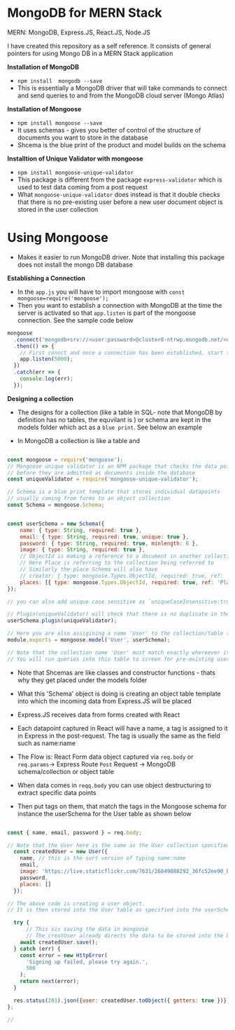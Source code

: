 # MongoDB for MERN Stack

MERN: MongoDB, Express.JS, React.JS, Node.JS

I have created this repository as a self reference. It consists of general pointers for using Mongo DB in a MERN Stack application

**Installation of MongoDB**
- `npm install  mongodb --save`
- This is essentially a MongoDB driver that will take commands to connect and send queries to and from the MongoDB cloud server (Mongo Atlas)

**Installation of Mongoose**
- `npm install mongoose --save`
- It uses schemas - gives you better of control of the structure of documents you want to store in the database
- Shcema is the blue print of the product and model builds on the schema

**Installtion of Unique Validator with mongoose**
- `npm install mongoose-unique-validator`
- This package is different from the package `express-validator` which is used to test data coming from a post request
- What `mongoose-unique-validator` does instead is that it double checks that there is no pre-existing user before a new user document object is stored in the user collection

# Using Mongoose

- Makes it easier to run MongoDB driver. Note that installing this package does not install the mongo DB database

**Establishing a Connection**
- In the `app.js` you will have to import mongoose with `const mongoose=require('mongoose');`
- Then you want to establish a connection with MongoDB at the time the server is activated so that `app.listen` is part of the mongoose connection. See the sample code below

```Javascript
mongoose
  .connect('mongodb+srv://<user:password>@cluster0-ntrwp.mongodb.net/<database name in mongo cluster>?retryWrites=true&w=majority')
  .then(() => {
    // First connct and once a connection has been established, start the server at port 5000
    app.listen(5000);
  })
  .catch(err => {
    console.log(err);
  });

  ```

  **Designing a collection**
  - The designs for a collection (like a table in SQL- note that MongoDB by definition has no tables, the equvilant is ) or schema are kept in the models folder which act as a `blue print`. See below an example

  - In MongoDB a collection is like a table and 

```Javascript

const mongoose = require('mongoose');
// Mongoose unique validator is an NPM package that checks the data points 
// before they are admitted as documents inside the database
const uniqueValidator = require('mongoose-unique-validator');

// Schema is a blue print template that stores individual datapoints 
// usually coming from forms to an object collection
const Schema = mongoose.Schema;


const userSchema = new Schema({
    name: { type: String, required: true },
    email: { type: String, required: true, unique: true },
    password: { type: String, required: true, minlength: 6 },
    image: { type: String, required: true },
    // ObjectId is making a reference to a document in another collection, place in this example
    // Here Place is referring to the collection being referred to 
    // Similarly the place Schema will also have 
    // creator: { type: mongoose.Types.ObjectId, required: true, ref: 'User'} to crossreference with user
    places: [{ type: mongoose.Types.ObjectId, required: true, ref: 'Place'}]
});

// you can also add unique case sensitive as `uniqueCaseInsensitive:true` if you do not care about casing

// Plugin(uniqueValidator) will check that there is no duplicate in the collection 
userSchema.plugin(uniqueValidator);

// Here you are also assigining a name 'User' to the collection/table that stores data about all the users
module.exports = mongoose.model('User', userSchema);

// Note that the collection name 'User' must match exactly whereever it is used even 'user' wont work
// You will run queries into this table to screen for pre-existing users or add new users

```
- Note that Shcemas are like classes and constructor functions - thats why they get placed under the models folder

- What this 'Schema' object is doing is creating an object table template into which the incoming data from Express.JS will be placed

- Express.JS receives data from forms created with React

- Each datapoint captured in React will have a name, a tag is assigned to it in Express in the post-request. The tag is usually the same as the field such as name:name 

- The Flow is: React Form data object captured via `req.body` or `req.params`-> Express Route `Post` Request -> MongoDB schema/collection or object table

- When data comes in `reqq.body` you can use object destructuring to extract specific data points

- Then put tags on them, that match the tags in the Mongoose schema for instance the userSchema for the User table as shown below

```Javascript

const { name, email, password } = req.body;

// Note that the User here is the same as the User collection specified in the schema
  const createdUser = new User({
    name, // this is the sort version of typing name:name
    email,
    image: 'https://live.staticflickr.com/7631/26849088292_36fc52ee90_b.jpg',
    password,
    places: []
  });

// The above code is creating a user object. 
// It is then stored into the User table as specified into the userSchema

  try {
      // This sis saving the data in mongoose
      // The creatUser already directs the data to be stored into the User table
    await createdUser.save();
  } catch (err) {
    const error = new HttpError(
      'Signing up failed, please try again.',
      500
    );
    return next(error);
  }

  res.status(201).json({user: createdUser.toObject({ getters: true })});
};

//